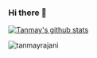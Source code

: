 ### Hi there 👋

<!--
**tanmayrajani/tanmayrajani** is a ✨ _special_ ✨ repository because its `README.md` (this file) appears on your GitHub profile.

Here are some ideas to get you started:

- 🔭 I’m currently working on ...
- 🌱 I’m currently learning ...
- 👯 I’m looking to collaborate on ...
- 🤔 I’m looking for help with ...
- 💬 Ask me about ...
- 📫 How to reach me: ...
- 😄 Pronouns: ...
- ⚡ Fun fact: ...
-->
[![Tanmay's github stats](https://github-readme-stats.vercel.app/api?username=tanmayrajani)]()

<p align="left"> <img src="https://komarev.com/ghpvc/?username=tanmayrajani" alt="tanmayrajani" /> </p>
